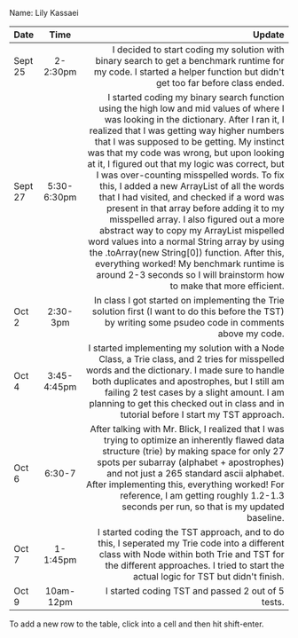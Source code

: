 Name: Lily Kassaei

| Date    |    Time     |                                                                                                                                                                                                                                                                                                                                                                                                                                                                                                                                                                                                                                                                                                                                                                                                                                       Update |
|:--------|:-----------:|---------------------------------------------------------------------------------------------------------------------------------------------------------------------------------------------------------------------------------------------------------------------------------------------------------------------------------------------------------------------------------------------------------------------------------------------------------------------------------------------------------------------------------------------------------------------------------------------------------------------------------------------------------------------------------------------------------------------------------------------------------------------------------------------------------------------------------------------:|
| Sept 25 |  2-2:30pm   |                                                                                                                                                                                                                                                                                                                                                                                                                                                                                                                                                                                                                                                                      I decided to start coding my solution with binary search to get a benchmark runtime for my code. I started a helper function but didn't get too far before class ended. |
| Sept 27 | 5:30-6:30pm | I started coding my binary search function using the high low and mid values of where I was looking in the dictionary. After I ran it, I realized that I was getting way higher numbers that I was supposed to be getting. My instinct was that my code was wrong, but upon looking at it, I figured out that my logic was correct, but I was over-counting misspelled words. To fix this, I added a new ArrayList of all the words that I had visited, and checked if a word was present in that array before adding it to my misspelled array. I also figured out a more abstract way to copy my ArrayList mispelled word values into a normal String array by using the .toArray(new String[0]) function. After this, everything worked! My benchmark runtime is around 2-3 seconds so I will brainstorm how to make that more efficient. |
| Oct 2   |  2:30-3pm   |                                                                                                                                                                                                                                                                                                                                                                                                                                                                                                                                                                                                                                                                                     In class I got started on implementing the Trie solution first (I want to do this before the TST) by writing some psudeo code in comments above my code. |
| Oct 4   | 3:45-4:45pm |                                                                                                                                                                                                                                                                                                                                                                                                                                                                                                       I started implementing my solution with a Node Class, a Trie class, and 2 tries for misspelled words and the dictionary. I made sure to handle both duplicates and apostrophes, but I still am failing 2 test cases by a slight amount. I am planning to get this checked out in class and in tutorial before I start my TST approach. |
| Oct 6   |   6:30-7    |                                                                                                                                                                                                                                                                                                                                                                                                                                                               After talking with Mr. Blick, I realized that I was trying to optimize an inherently flawed data structure (trie) by making space for only 27 spots per subarray (alphabet + apostrophes) and not just a 265 standard ascii alphabet. After implementing this, everything worked! For reference, I am getting roughly 1.2-1.3 seconds per run, so that is my updated baseline. |
| Oct 7   |  1-1:45pm   |                                                                                                                                                                                                                                                                                                                                                                                                                                                                                                                                                                                                             I started coding the TST approach, and to do this, I seperated my Trie code into a different class with Node within both Trie and TST for the different approaches. I tried to start the actual logic for TST but didn't finish. |
| Oct 9   |  10am-12pm  |                                                                                                                                                                                                                                                                                                                                                                                                                                                                                                                                                                                                                                                                                                                                                                                            I started coding TST and passed 2 out of 5 tests. |



To add a new row to the table, click into a cell and then hit shift-enter.